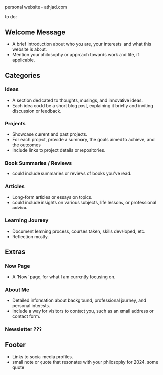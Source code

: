 personal website - athjad.com

to do:

## Welcome Message

- A brief introduction about who you are, your interests, and what this website is about.
- Mention your philosophy or approach towards work and life, if applicable.

## Categories

### Ideas
- A section dedicated to thoughts, musings, and innovative ideas.
- Each idea could be a short blog post, explaining it briefly and inviting discussion or feedback.

### Projects
- Showcase current and past projects.
- For each project, provide a summary, the goals aimed to achieve, and the outcomes.
- Include links to project details or repositories.

### Book Summaries / Reviews
- could include summaries or reviews of books you've read.

### Articles
- Long-form articles or essays on topics.
- could include insights on various subjects, life lessons, or professional advice.

### Learning Journey
- Document learning process, courses taken, skills developed, etc.
- Reflection mostly.

## Extras

### Now Page
- A 'Now' page, for what I am currently focusing on.

### About Me
- Detailed information about background, professional journey, and personal interests.
- Include a way for visitors to contact you, such as an email address or contact form.

### Newsletter ???

## Footer

- Links to social media profiles.
- small note or quote that resonates with your philosophy for 2024. some quote
